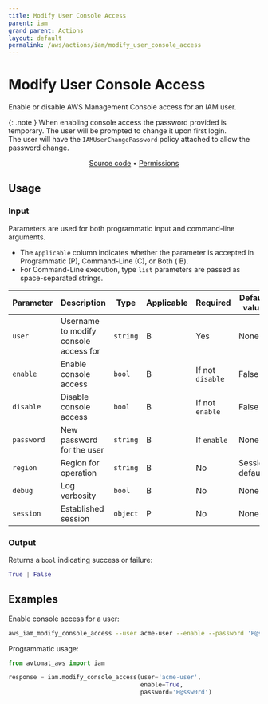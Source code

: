 ```yaml
---
title: Modify User Console Access
parent: iam
grand_parent: Actions
layout: default
permalink: /aws/actions/iam/modify_user_console_access
---
```


# Modify User Console Access

Enable or disable AWS Management Console access for an IAM user.<br/>

{: .note }
When enabling console access the password provided is temporary. The user will be prompted to change it upon first login.<br/> 
The user will have the `IAMUserChangePassword` policy attached to allow the password change.

<p align="center">
   <a href="https://github.com/avtomat-hub/avtomat-aws/tree/main/avtomat_aws/iam/modify_user_console_access.py">Source code</a> •
   <a href="/aws/permissions/iam/modify_user_console_access">Permissions</a>
</p>

## Usage

### Input

Parameters are used for both programmatic input and command-line arguments.<br/>

- The `Applicable` column indicates whether the parameter is accepted in Programmatic (P), Command-Line (C), or Both (
  B).<br/>
- For Command-Line execution, type `list` parameters are passed as space-separated strings.

| Parameter  | Description                           | Type     | Applicable | Required         | Default value   |
|------------|---------------------------------------|----------|------------|------------------|-----------------|
| `user`     | Username to modify console access for | `string` | B          | Yes              | None            |
| `enable`   | Enable console access                 | `bool`   | B          | If not `disable` | False           |
| `disable`  | Disable console access                | `bool`   | B          | If not `enable`  | False           |
| `password` | New password for the user             | `string` | B          | If `enable`      | None            |
| `region`   | Region for operation                  | `string` | B          | No               | Session default |
| `debug`    | Log verbosity                         | `bool`   | B          | No               | None            |
| `session`  | Established session                   | `object` | P          | No               | None            |

### Output

Returns a `bool` indicating success or failure:

```python
True | False
```

## Examples

Enable console access for a user:

```bash
aws_iam_modify_console_access --user acme-user --enable --password 'P@ssw0rd'
```

Programmatic usage:

```python
from avtomat_aws import iam

response = iam.modify_console_access(user='acme-user',
                                     enable=True,
                                     password='P@ssw0rd')
```